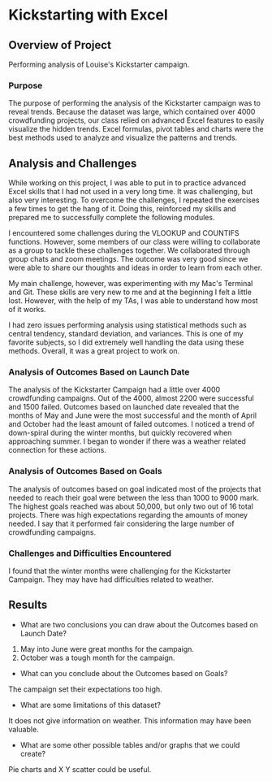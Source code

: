 # Kickstarting with Excel

## Overview of Project

Performing analysis of Louise's Kickstarter campaign.

### Purpose

The purpose of performing the analysis of the Kickstarter campaign was to reveal trends. Because the dataset was large, which contained over 4000  crowdfunding projects, our class relied on advanced Excel features to easily visualize the hidden trends. Excel formulas, pivot tables and charts were the best methods used to analyze and visualize the patterns and trends.


## Analysis and Challenges

While working on this project, I was able to put in to practice advanced Excel skills that I had not used in a very long time. It was challenging, but also very interesting. To overcome the challenges, I repeated the exercises a few times to get the hang of it. Doing this, reinforced my skills and prepared me to successfully complete the following modules. 

I encountered some challenges during the VLOOKUP and COUNTIFS functions. However, some members of our class were willing to collaborate as a group to tackle these challenges together. We collaborated through group chats and zoom meetings. The outcome was very good since we were able to share our thoughts and ideas in order to learn from each other.

My main challenge, however, was experimenting with my Mac's Terminal and Git. These skills are very new to me and at the beginning I felt a little lost. However, with the help of my TAs, I was able to understand how most of it works. 

I had zero issues performing analysis using statistical methods such as central tendency, standard deviation, and variances. This is one of my favorite subjects, so I did extremely well handling the data using these methods. Overall, it was a great project to work on.

### Analysis of Outcomes Based on Launch Date

The analysis of the Kickstarter Campaign had a little over 4000 crowdfunding campaigns. Out of the 4000, almost 2200 were successful and 1500 failed. Outcomes based on launched date revealed that the months of May and June were the most successful and the month of April and October had the least amount of failed outcomes. I noticed a trend of down-spiral during the winter months, but quickly recovered when approaching summer. I began to wonder if there was a weather related connection for these actions. 

### Analysis of Outcomes Based on Goals

The analysis of outcomes based on goal indicated most of the projects that needed to reach their goal were between the less than 1000 to 9000 mark. The highest goals reached was about 50,000, but only two out of 16 total projects. There was high expectations regarding the amounts of money needed. I say that it performed fair considering the large number of crowdfunding campaigns.

### Challenges and Difficulties Encountered

I found that the winter months were challenging for the Kickstarter Campaign. They may have had difficulties related to weather.



## Results

- What are two conclusions you can draw about the Outcomes based on Launch Date?

1. May into June were great months for the campaign.
2. October was a tough month for the campaign.

- What can you conclude about the Outcomes based on Goals?

The campaign set their expectations too high.

- What are some limitations of this dataset?

It does not give information on weather. This information may have been valuable.

- What are some other possible tables and/or graphs that we could create?

Pie charts and X Y scatter could be useful.
